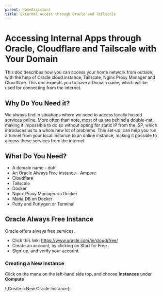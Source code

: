 ```yaml
---
parent: HomeAssistant
title: External Access through Oracle and Tailscale
---
```


# Accessing Internal Apps through Oracle, Cloudflare and Tailscale with Your Domain

This doc describes how you can access your home network from outside, with the help of Oracle cloud instance, Tailscale, Nginx Proxy Manager and Cloudflare. This doc expects you to have a Domain name, which will be used for connecting from the internet. 

## Why Do You Need it?

We always find in situations where we need to access locally hosted services online. More often than note, most of us are behind a double-nat, making it impossible to do so without opting for static IP from the ISP, which introduces us to a whole new lot of problems. This set-up, can help you run a tunnel from your local instance to an online instance, making it possible to access these services from the internet. 


## What Do You Need?

- A domain name - duh!
- An Oracle Always Free instance - Ampere
- Cloudflare
- Tailscale
- Docker
- Nginx Proxy Manager on Docker
- Maria DB on Docker
- Putty and Puttygen or Terminal

## Oracle Always Free Instance

Oracle offers always free services. 

- Click this link: https://www.oracle.com/in/cloud/free/
- Create an account, by clicking on Start for Free
- Sign-up, and verify your account. 

### Creating a New Instance

Click on the menu on the left-hand side top, and choose **Instances** under **Compute**

![Create a New Oracle Instance]: 



